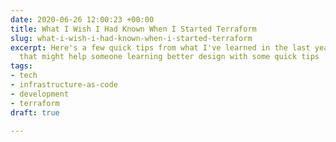 ```yaml
---
date: 2020-06-26 12:00:23 +00:00
title: What I Wish I Had Known When I Started Terraform
slug: what-i-wish-i-had-known-when-i-started-terraform
excerpt: Here's a few quick tips from what I've learned in the last year with Terraform
  that might help someone learning better design with some quick tips
tags:
- tech
- infrastructure-as-code
- development
- terraform
draft: true

---
```

